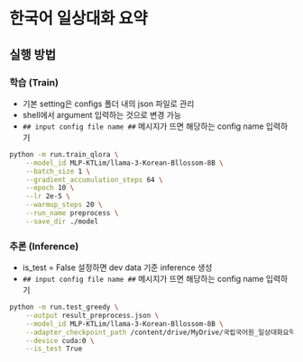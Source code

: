 # 한국어 일상대화 요약

## 실행 방법
### 학습 (Train)
- 기본 setting은 configs 폴더 내의 json 파일로 관리
- shell에서 argument 입력하는 것으로 변경 가능
- `## input config file name ##` 메시지가 뜨면 해당하는 config name 입력하기

```bash
python -m run.train_qlora \
    --model_id MLP-KTLim/llama-3-Korean-Bllossom-8B \
    --batch_size 1 \
    --gradient_accumulation_steps 64 \
    --epoch 10 \
    --lr 2e-5 \
    --warmup_steps 20 \
    --run_name preprocess \
    --save_dir ./model
```
### 추론 (Inference)
- is_test = False 설정하면 dev data 기준 inference 생성
- `## input config file name ##` 메시지가 뜨면 해당하는 config name 입력하기

```bash
python -m run.test_greedy \
    --output result_preprocess.json \
    --model_id MLP-KTLim/llama-3-Korean-Bllossom-8B \
    --adapter_checkpoint_path /content/drive/MyDrive/국립국어원_일상대화요약/korean_dialog/korean_dialog/run/model/MLP-KTLim/llama-3-Korean-Bllossom-8B_batch_1_preprocess7_time_2024-07-21_22:21 \
    --device cuda:0 \
    --is_test True
```